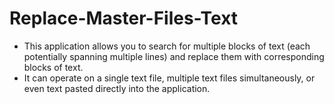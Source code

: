 # Replace-Master-Files-Text
- This application allows you to search for multiple blocks of text (each potentially spanning multiple lines) and replace them with corresponding blocks of text.
- It can operate on a single text file, multiple text files simultaneously, or even text pasted directly into the application.
